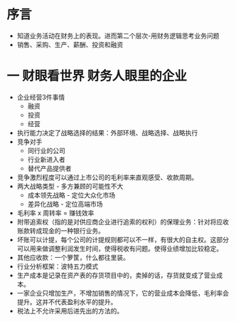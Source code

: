 # 序言
- 知道业务活动在财务上的表现。进而第二个层次-用财务逻辑思考业务问题
- 销售、采购、生产、薪酬、投资和融资
# 一 财眼看世界 财务人眼里的企业
- 企业经营3件事情
	- 融资
	- 投资
	- 经营
- 执行能力决定了战略选择的结果：外部环境、战略选择、战略执行
- 竞争对手
	- 同行业的公司
	- 行业新进入者
	- 替代产品提供者
- 竞争激烈程度可以通过上市公司的毛利率来直观感受、收款周期。
- 两大战略类型 - 多方兼顾的可能性不大
	- 成本领先战略 - 定位大众化市场
	- 差异化战略 - 定位高端市场
- 毛利率 x 周转率 = 赚钱效率
- 附带追索权（指的是对供应商企业进行追索的权利）的保理业务：针对将应收账款转成现金的一种银行业务。
- 坏账可以计提，每个公司的计提规则都可以不一样，有很大的自主权。这部分可以用来做调整利润发生时间，使得税收有问题。使得业绩增加比较稳定。
- 其他应收款：一个箩筐，什么都往里装。
- 行业分析框架：波特五力模式
- 生产成本是记录在资产表的存货项目中的，卖掉的话，存货就变成了营业成本。
- 一家企业只增加生产，不增加销售的情况下，它的营业成本会降低，毛利率会提升。这并不代表盈利水平的提升。
- 税法上不允许采用后进先出的方法的。